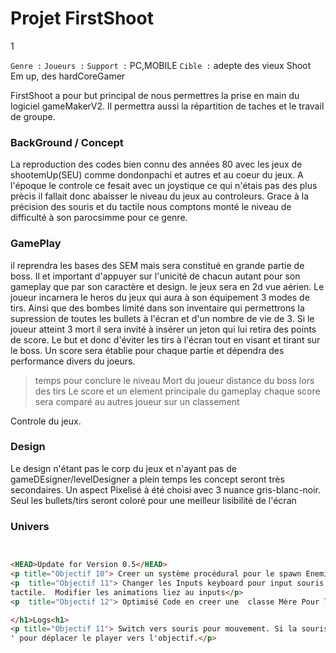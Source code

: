 
# Projet FirstShoot
1

`Genre :`
`Joueurs :`
`Support :` PC,MOBILE
`Cible :` adepte des vieux Shoot Em up, des hardCoreGamer

FirstShoot a pour but principal de nous permettres la prise en main du logiciel gameMakerV2.
Il permettra aussi la répartition de taches et le travail de groupe. 


### BackGround / Concept
La reproduction des codes bien connu des années 80 avec les jeux de shootemUp(SEU) comme dondonpachi et autres et au coeur du jeux. A l'époque le controle ce fesait avec un joystique ce qui n'étais pas des plus prècis il fallait donc abaisser le niveau du jeux au controleurs. Grace à la précision des souris et du tactile nous comptons monté le niveau de difficulté à son parocsimme pour ce genre.



### GamePlay


il reprendra les bases des SEM mais sera constitué en grande partie de boss. Il et important d'appuyer sur l'unicité de chacun autant pour son gameplay que par son caractère et design.
 le jeux sera en 2d vue aérien. Le joueur incarnera le heros du jeux qui aura à son équipement 3 modes de tirs.
 Ainsi que des bombes limité dans son inventaire qui permettrons la supression de toutes les bullets à l'écran
 et d'un nombre de vie de 3. Si le joueur atteint 3 mort il sera invité à insérer un jeton qui lui retira des points de score. 
 Le but et donc d'éviter les tirs à l'écran tout en visant et tirant sur le boss.
 Un score sera établie pour chaque partie et dépendra des performance divers du joeurs. 
> temps pour conclure le niveau
> Mort du joueur
> distance du boss lors des tirs
Le score et un element principale du gameplay chaque score sera comparé au autres joueur sur un classement 


 Controle du jeux.




### Design 
Le design n'étant pas le corp du jeux et n'ayant pas de gameDEsigner/levelDesigner a plein temps les concept seront très secondaires.
Un aspect Pixelisé à été choisi avec 3 nuance gris-blanc-noir.
Seul les bullets/tirs seront coloré pour une meilleur lisibilité de l'écran

### Univers




```HTML


<HEAD>Update for Version 0.5</HEAD>
<p title="Objectif 10"> Creer un système procédural pour le spawn Enemie.</p> 
<p  title="Objectif 11"> Changer les Inputs keyboard pour input souris pour passer sur 
tactile.  Modifier les animations liez au inputs</p>   
<p  title="Objectif 12"> Optimisé Code en creer une  classe Mère Pour les Enemies et bullets</p>


```
```HTML
</h1>Logs<h1>
<p title="Objectif 11"> Switch vers souris pour mouvement. Si la souris change de position la fonction 'mp_linear_step
' pour déplacer le player vers l'objectif.</p> 
```